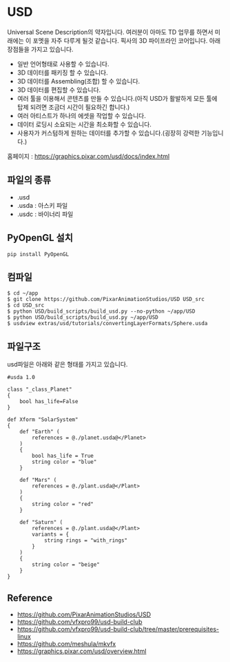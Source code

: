 # USD
Universal Scene Description의 약자입니다.
여러분이 아마도 TD 업무를 하면서 미래에는 이 포멧을 자주 다루게 될것 같습니다.
픽사의 3D 파이프라인 코어입니다. 아래 장점들을 가지고 있습니다.

- 일반 언어형태로 사용할 수 있습니다.
- 3D 데이터를 패키징 할 수 있습니다.
- 3D 데이터를 Assembling(조합) 할 수 있습니다.
- 3D 데이터를 편집할 수 있습니다.
- 여러 툴을 이용해서 콘텐츠를 만들 수 있습니다.(아직 USD가 활발하게 모든 툴에 탑제 되려면 조금더 시간이 필요하긴 합니다.)
- 여러 아티스트가 하나의 에셋을 작업할 수 있습니다.
- 데이터 로딩시 소요되는 시간을 최소화할 수 있습니다.
- 사용자가 커스텀하게 원하는 데이터를 추가할 수 있습니다.(굉장히 강력한 기능입니다.)

홈페이지 : https://graphics.pixar.com/usd/docs/index.html

## 파일의 종류
- .usd
- .usda : 아스키 파일
- .usdc : 바이너리 파일

## PyOpenGL 설치

```
pip install PyOpenGL
```

## 컴파일
```
$ cd ~/app
$ git clone https://github.com/PixarAnimationStudios/USD USD_src
$ cd USD_src
$ python USD/build_scripts/build_usd.py --no-python ~/app/USD
$ python USD/build_scripts/build_usd.py ~/app/USD
$ usdview extras/usd/tutorials/convertingLayerFormats/Sphere.usda
```

## 파일구조
usd파일은 아래와 같은 형태를 가지고 있습니다.

```
#usda 1.0

class "_class_Planet"
{
    bool has_life=False
}

def Xform "SolarSystem"
{
    def "Earth" (
        references = @./planet.usda@</Planet>
    )
    {
        bool has_life = True
        string color = "blue"
    }

    def "Mars" (
        references = @./plant.usda@</Plant>
    )
    {
        string color = "red"
    }

    def "Saturn" (
        references = @./plant.usda@</Plant>
        variants = {
            string rings = "with_rings"
        }
    )
    {
        string color = "beige"
    }
}
```

## Reference
- https://github.com/PixarAnimationStudios/USD
- https://github.com/vfxpro99/usd-build-club
- https://github.com/vfxpro99/usd-build-club/tree/master/prerequisites-linux
- https://github.com/meshula/mkvfx
- https://graphics.pixar.com/usd/overview.html

